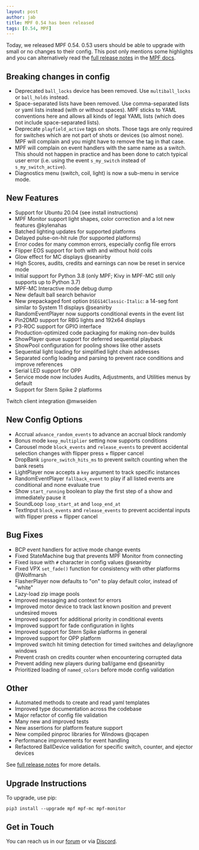 ```yaml
---
layout: post
author: jab
title: MPF 0.54 has been released
tags: [0.54, MPF]
---
```

Today, we released MPF 0.54.
0.53 users should be able to upgrade with small or no changes to their config.
This post only mentions some highlights and you can alternatively read the
[full release notes](https://docs.missionpinball.org/en/dev/versions/release_notes.html)
in the [MPF docs](http://docs.missionpinball.org).

Breaking changes in config
--------------------------

- Deprecated ``ball_locks`` device has been removed.
  Use ``multiball_locks`` or ``ball_holds`` instead.
- Space-separated lists have been removed.
  Use comma-separated lists or yaml lists instead (with or without spaces).
  MPF sticks to YAML conventions here and allows all kinds of legal YAML lists (which does not include space-separated lists).
- Deprecate ``playfield_active`` tags on shots.
  Those tags are only required for switches which are not part of shots or devices (so almost none).
  MPF will complain and you might have to remove the tag in that case.
- MPF will complain on event handlers with the same name as a switch.
  This should not happen in practice and has been done to catch typical user error
  (i.e. using the event ``s_my_switch`` instead of ``s_my_switch_active``).
- Diagnostics menu (switch, coil, light) is now a sub-menu in service mode.

New Features
------------

- Support for Ubuntu 20.04 (see install instructions)
- MPF Monitor support light shapes, color correction and a lot new features @kylenahas
- Batched lighting updates for supported platforms
- Delayed pulse-on-hit rule (for supported platforms)
- Error codes for many common errors, especially config file errors
- Flipper EOS support for both with and without hold coils
- Glow effect for MC displays @seanirby
- High Scores, audits, credits and earnings can now be reset in service mode
- Initial support for Python 3.8 (only MPF; Kivy in MPF-MC still only supports up to Python 3.7)
- MPF-MC Interactive mode debug dump
- New default ball search behavior
- New prepackaged font option ``DSEG14Classic-Italic``: a 14-seg font similar to System 11 displays @seanirby
- RandomEventPlayer now supports conditional events in the event list
- Pin2DMD support for RBG lights and 192x64 displays
- P3-ROC support for GPIO interface
- Production-optimized code packaging for making non-dev builds
- ShowPlayer queue support for deferred sequential playback
- ShowPool configuration for pooling shows like other assets
- Sequential light loading for simplified light chain addresses
- Separated config loading and parsing to prevent race conditions and improve references
- Serial LED support for OPP
- Service mode now includes Audits, Adjustments, and Utilities menus by default
- Support for Stern Spike 2 platforms

Twitch client integration @mwseiden

New Config Options
------------------
- Accrual `advance_random_events` to advance an accrual block randomly
- Bonus mode `keep_multiplier` setting now supports conditions
- Carousel mode `block_events` and `release_events` to prevent accidental selection changes with flipper press + flipper cancel
- DropBank `ignore_switch_hits_ms` to prevent switch counting when the bank resets
- LightPlayer now accepts a `key` argument to track specific instances
- RandomEventPlayer `fallback_event` to play if all listed events are conditional and none evaluate true
- Show `start_running` boolean to play the first step of a show and immediately pause it
- SoundLoop `loop_start_at` and `loop_end_at`
- TextInput `block_events` and `release_events` to prevent accidental inputs with flipper press + flipper cancel

Bug Fixes
---------

- BCP event handlers for active mode change events
- Fixed StateMachine bug that prevents MPF Monitor from connecting
- Fixed issue with `#` character in config values @seanirby
- Fixed VPX `set_fade()` function for consistency with other platforms @Wolfmarsh
- FlasherPlayer now defaults to "on" to play default color, instead of "white"
- Lazy-load zip image pools
- Improved messaging and context for errors
- Improved motor device to track last known position and prevent undesired moves
- Improved support for additional priority in conditional events
- Improved support for fade configuration in lights
- Improved support for Stern Spike platforms in general
- Improved support for OPP platform
- Improved switch hit timing detection for timed switches and delay/ignore windows
- Prevent crash on credits counter when encountering corrupted data
- Prevent adding new players during ball/game end @seanirby
- Prioritized loading of `named_colors` before mode config validation

Other
-----

* Automated methods to create and read yaml templates
* Improved type documentation across the codebase
* Major refactor of config file validation
* Many new and improved tests
* New assertions for platform feature support
* New compiled pinproc libraries for Windows @qcapen
* Performance improvements for event handling
* Refactored BallDevice validation for specific switch, counter, and ejector devices

See [full release notes](https://docs.missionpinball.org/en/dev/versions/release_notes.html)
for more details.

Upgrade Instructions
--------------------

To upgrade, use pip:

~~~~
pip3 install --upgrade mpf mpf-mc mpf-monitor
~~~~

Get in Touch
------------

You can reach us in our [forum](https://groups.google.com/forum/#!forum/mpf-users)
or via [Discord](https://discord.gg/zaFm5m3).
